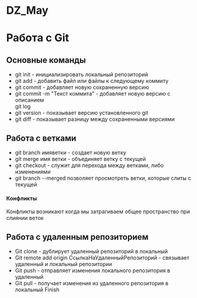 # DZ_May
# Работа с Git
## Основные команды
* git init - инициализировать локальный репозиторий
* git add - добавить файл или файлы к следующему коммиту
* git commit - добавляет новую сохраненную версию
* git commit -m "Текст коммита" - добавляет новую версию с описанием   
git log
* git version - показывает версию установленного git
* git diff - показывает разницу между сохраненными версиями
## Работа с ветками
* git branch имяветки - создает новую ветку
* git merge имя ветки - объединяет ветку с текущей
* git checkout - служит для перехода между ветками, либо изменениями
* git branch --merged позволяет просмотреть ветки, которые слиты с текущей
#### Конфликты
Конфликты возникают когда мы затрагиваем общее пространство при слиянии веток
## Работа с удаленным репозиторием
* Git clone - дублирует удаленный репозиторий в локальный
* Git remote add origin СсылкаНаУдаленныйРепозиторий - связывает удаленный и локальный репозитории
* Git push - отправляет изменения локального репозитория в удаленный
* Git pull - получает изменения из удаленного репозитория в локальный
Finish